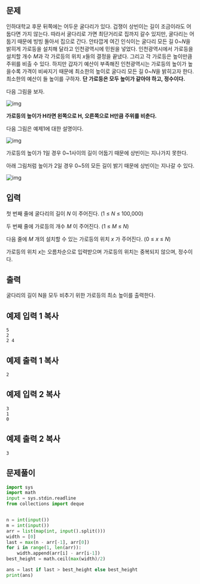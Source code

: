 ## 문제

인하대학교 후문 뒤쪽에는 어두운 굴다리가 있다. 겁쟁이 상빈이는 길이 조금이라도 어둡다면 가지 않는다. 따라서 굴다리로 가면 최단거리로 집까지 갈수 있지만, 굴다리는 어둡기 때문에 빙빙 돌아서 집으로 간다. 안타깝게 여긴 인식이는 굴다리 모든 길 0~*N*을 밝히게 가로등을 설치해 달라고 인천광역시에 민원을 넣었다. 인천광역시에서 가로등을 설치할 개수 *M*과 각 가로등의 위치 *x*들의 결정을 끝냈다. 그리고 각 가로등은 높이만큼 주위를 비출 수 있다. 하지만 갑자기 예산이 부족해진 인천광역시는 가로등의 높이가 높을수록 가격이 비싸지기 때문에 최소한의 높이로 굴다리 모든 길 0~*N*을 밝히고자 한다. 최소한의 예산이 들 높이를 구하자. **단 가로등은 모두 높이가 같아야 하고, 정수이다.**

다음 그림을 보자.

![img](https://upload.acmicpc.net/d21c182b-3a7d-48ba-b198-65a1bd3ddd98/-/preview/)

**가로등의 높이가 H라면 왼쪽으로 H, 오른쪽으로 H만큼 주위를 비춘다.**

다음 그림은 예제1에 대한 설명이다.

![img](https://upload.acmicpc.net/a1f0fc3c-7c16-4108-bb18-31fe9ff3bbe4/-/preview/)

가로등의 높이가 1일 경우 0~1사이의 길이 어둡기 때문에 상빈이는 지나가지 못한다.

아래 그림처럼 높이가 2일 경우 0~5의 모든 길이 밝기 때문에 상빈이는 지나갈 수 있다.

![img](https://upload.acmicpc.net/0c74958f-4437-405d-9242-f204282c0b45/-/preview/)

## 입력

첫 번째 줄에 굴다리의 길이 *N* 이 주어진다. (1 ≤ *N* ≤ 100,000)

두 번째 줄에 가로등의 개수 *M* 이 주어진다. (1 ≤ *M* ≤ *N*)

다음 줄에 *M* 개의 설치할 수 있는 가로등의 위치 *x* 가 주어진다. (0 ≤ *x* ≤ *N*)

가로등의 위치 *x*는 오름차순으로 입력받으며 가로등의 위치는 중복되지 않으며, 정수이다.

## 출력

굴다리의 길이 N을 모두 비추기 위한 가로등의 최소 높이를 출력한다.

## 예제 입력 1 복사

```
5
2
2 4
```

## 예제 출력 1 복사

```
2
```

## 예제 입력 2 복사

```
3
1
0
```

## 예제 출력 2 복사

```
3
```

## 문제풀이

```python
import sys
import math
input = sys.stdin.readline
from collections import deque


n = int(input())
m = int(input())
arr = list(map(int, input().split()))
width = [0]
last = max(n - arr[-1], arr[0])
for i in range(1, len(arr)):
    width.append(arr[i] - arr[i-1])
best_height = math.ceil(max(width)/2)

ans = last if last > best_height else best_height
print(ans)
```
